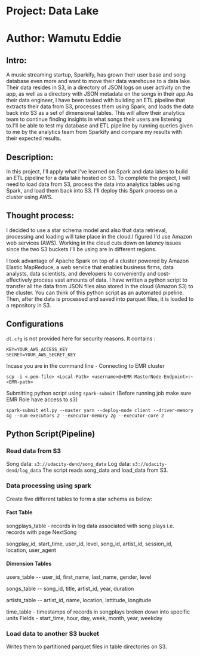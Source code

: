 # Project: Data Lake
# Author: Wamutu Eddie

## Intro:
A music streaming startup, Sparkify, has grown their user base and song database even more and want to move their data warehouse to a data lake. Their data resides in S3, in a directory of JSON logs on user activity on the app, as well as a directory with JSON metadata on the songs in their app.As their data engineer, I have been tasked with building an ETL pipeline that extracts their data from S3, processes them using Spark, and loads the data back into S3 as a set of dimensional tables. This will allow their analytics team to continue finding insights in what songs their users are listening to.I'll be able to test my database and ETL pipeline by running queries given to me by the analytics team from Sparkify and compare my results with their expected results.
## Description:
In this project, I'll apply what I've learned on Spark and data lakes to build an ETL pipeline for a data lake hosted on S3. To complete the project, I will need to load data from S3, process the data into analytics tables using Spark, and load them back into S3. I'll deploy this Spark process on a cluster using AWS.
## Thought process:
I decided to use a star schema model and also that data retrieval, processing and loading will take place in the cloud.I figured I'd use Amazon web services (AWS). Working in the cloud cuts down on latency issues since the two S3 buckets I'll be using are in different regions.

I took advantage of Apache Spark on top of a cluster powered by Amazon Elastic MapReduce, a web service that enables business firms, data analysts, data scientists, and developers to conveniently and cost-effectively process vast amounts of data. I have written a python script to transfer all the data from JSON files also stored in the cloud (Amazon S3) to the cluster. You can think of this python script as an automated pipeline. Then, after the data is processed and saved into parquet files, it is loaded to a repository in S3.

## Configurations
```dl.cfg``` is not provided here for security reasons. It contains :
```
KEY=YOUR_AWS_ACCESS_KEY
SECRET=YOUR_AWS_SECRET_KEY
```
Incase you are in the command line - Connecting to EMR cluster

 ```scp -i <.pem-file> <Local-Path> <username>@<EMR-MasterNode-Endpoint>:~<EMR-path>```
 
Submitting python script using ```spark-submit``` (Before running job make sure EMR Role have access to s3)

```spark-submit etl.py --master yarn --deploy-mode client --driver-memory 4g --num-executors 2 --executor-memory 2g --executor-core 2```

## Python Script(Pipeline)
### Read data from S3

Song data: ```s3://udacity-dend/song_data```
Log data: ```s3://udacity-dend/log_data```
The script reads song_data and load_data from S3.

### Data processing using spark

Create five different tables to form a star schema as below:

#### Fact Table
songplays_table - records in log data associated with song plays i.e. records with page NextSong

songplay_id, start_time, user_id, level, song_id, artist_id, session_id, location, user_agent
#### Dimension Tables
users_table -- user_id, first_name, last_name, gender, level

songs_table -- song_id, title, artist_id, year, duration

artists_table -- artist_id, name, location, lattitude, longitude

time_table - timestamps of records in songplays broken down into specific units Fields - start_time, hour, day, week, month, year, weekday

### Load data to another S3 bucket

Writes them to partitioned parquet files in table directories on S3.

